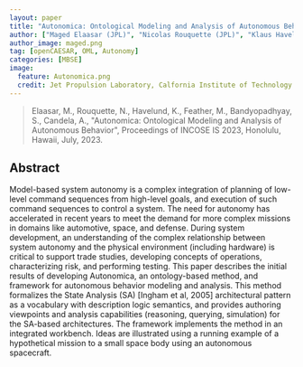 ```yaml
---
layout: paper
title: "Autonomica: Ontological Modeling and Analysis of Autonomous Behavior"
author: ["Maged Elaasar (JPL)", "Nicolas Rouquette (JPL)", "Klaus Havelund (JPL)", "Saptarshi Bandyodhyay (JPL)", "Alberto Garza (JPL)"]
author_image: maged.png
tag: [openCAESAR, OML, Autonomy]
categories: [MBSE]
image:
  feature: Autonomica.png
  credit: Jet Propulsion Laboratory, Calfornia Institute of Technology
---
```

> Elaasar, M., Rouquette, N., Havelund, K., Feather, M., Bandyopadhyay, S., Candela, A., "Autonomica: Ontological Modeling and Analysis of Autonomous Behavior", Proceedings of INCOSE IS 2023, Honolulu, Hawaii, July, 2023.

## Abstract 
Model-based system autonomy is a complex integration of planning of low-level command sequences from high-level goals, and execution of such command sequences to control a system. The need for autonomy has accelerated in recent years to meet the demand for more complex missions in domains like automotive, space, and defense. During system development, an understanding of the complex relationship between system autonomy and the physical environment (including hardware) is critical to support trade studies, developing concepts of operations, characterizing risk, and performing testing. This paper describes the initial results of developing Autonomica, an ontology-based method, and framework for autonomous behavior modeling and analysis. This method formalizes the State Analysis (SA) [Ingham et al, 2005] architectural pattern as a vocabulary with description logic semantics, and provides authoring viewpoints and analysis capabilities (reasoning, querying, simulation) for the SA-based architectures. The framework implements the method in an integrated workbench. Ideas are illustrated using a running example of a hypothetical mission to a small space body using an autonomous spacecraft.
